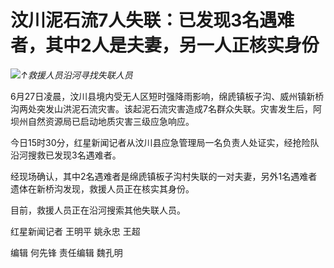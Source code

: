 

# 汶川泥石流7人失联：已发现3名遇难者，其中2人是夫妻，另一人正核实身份

![](https://inews.gtimg.com/om_bt/OITWDbQndMmoOUj7H8nx_Rszky2MS4JnlRS3CAGsgIUVUAA/1000)_↑救援人员沿河寻找失联人员_

6月27日凌晨，汶川县境内受无人区短时强降雨影响，绵虒镇板子沟、威州镇新桥沟两处突发山洪泥石流灾害。该起泥石流灾害造成7名群众失联。灾害发生后，阿坝州自然资源局已启动地质灾害三级应急响应。

今日15时30分，红星新闻记者从汶川县应急管理局一名负责人处证实，经抢险队沿河搜救已发现3名遇难者。

经现场确认，其中2名遇难者是绵虒镇板子沟村失联的一对夫妻，另外1名遇难者遗体在新桥沟发现，救援人员正在核实其身份。

目前，救援人员正在沿河搜索其他失联人员。

红星新闻记者 王明平 姚永忠 王超

编辑 何先锋 责任编辑 魏孔明

